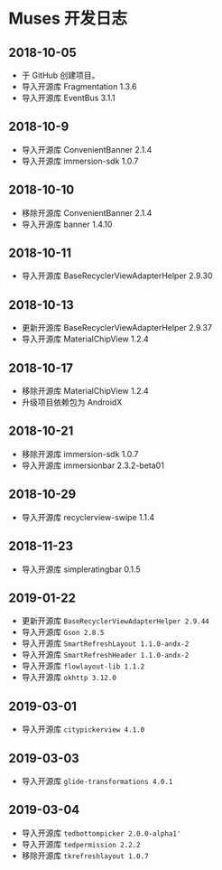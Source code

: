 # Muses 开发日志
## 2018-10-05
- 于 GitHub 创建项目。
- 导入开源库 Fragmentation 1.3.6
- 导入开源库 EventBus 3.1.1

## 2018-10-9
- 导入开源库 ConvenientBanner 2.1.4
- 导入开源库 immersion-sdk 1.0.7

## 2018-10-10
- 移除开源库 ConvenientBanner 2.1.4
- 导入开源库 banner 1.4.10

## 2018-10-11
- 导入开源库 BaseRecyclerViewAdapterHelper 2.9.30

## 2018-10-13
- 更新开源库 BaseRecyclerViewAdapterHelper 2.9.37
- 导入开源库 MaterialChipView 1.2.4

## 2018-10-17
- 移除开源库 MaterialChipView 1.2.4
- 升级项目依赖包为 AndroidX

## 2018-10-21
- 移除开源库 immersion-sdk 1.0.7
- 导入开源库 immersionbar 2.3.2-beta01

## 2018-10-29
- 导入开源库 recyclerview-swipe 1.1.4

## 2018-11-23
- 导入开源库 simpleratingbar 0.1.5

## 2019-01-22
- 更新开源库 `BaseRecyclerViewAdapterHelper 2.9.44`
- 导入开源库 `Gson 2.8.5`
- 导入开源库 `SmartRefreshLayout 1.1.0-andx-2`
- 导入开源库 `SmartRefreshHeader 1.1.0-andx-2`
- 导入开源库 `flowlayout-lib 1.1.2`
- 导入开源库 `okhttp 3.12.0`

## 2019-03-01
- 导入开源库 `citypickerview 4.1.0`

## 2019-03-03
- 导入开源库 `glide-transformations 4.0.1`

## 2019-03-04
- 导入开源库 `tedbottompicker 2.0.0-alpha1'`
- 导入开源库 `tedpermission 2.2.2`
- 移除开源库 `tkrefreshlayout 1.0.7`